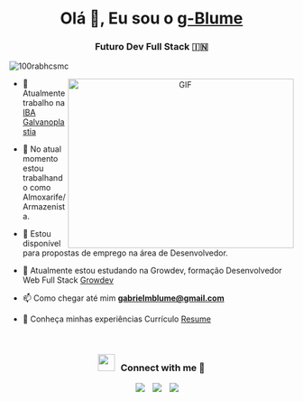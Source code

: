 <h1 align="center">Olá 👋, Eu sou o <a href="[https://100rabhcsmc.github.io/Me.io/](https://github.com/g-Blume)" target="blank">
g-Blume</a></h1>
<h3 align="center">Futuro Dev Full Stack &#127470;&#127475</h3>

<p align="left"> <img src="https://komarev.com/ghpvc/?username=100rabhcsmc&label=Profile%20views&color=0e75b6&style=flat" alt="100rabhcsmc" /> </p>


<a target="_blank" align="center">
  <img align="right" top="500" height="300" width="400" alt="GIF" src="https://th.bing.com/th/id/R.010306ae720726737fb57d9f965e8c71?rik=D95xSq3%2bssKYEQ&riu=http%3a%2f%2fwww.bitrebels.com%2fwp-content%2fuploads%2f2017%2f06%2fkotlin-programming-language-learning-header.jpg&ehk=YS2V%2fP2vo%2fv1upKLCNvO70cf%2bKPmECqnxPBszARdsCk%3d&risl=&pid=ImgRaw&r=0">
</a>

- 🔭 Atualmente trabalho na <a href="https://iba.ind.br/" target="blank">IBA Galvanoplastia</a>

- 🌱 No atual momento estou trabalhando como Almoxarife/Armazenista.

- 🤝 Estou disponível para propostas de emprego na área de Desenvolvedor.

- 🌱 Atualmente estou estudando na Growdev, formação Desenvolvedor Web Full Stack <a href="https://www.growdev.com.br/" target="blank">Growdev</a>

- 📫 Como chegar até mim **gabrielmblume@gmail.com**

- 📄 Conheça minhas experiências Currículo <a href="https://github.com/100rabhcsmc/Me.io/blob/master/01SaurabhChavanReactNativeResume.pdf" target="blank">Resume</a>
<br/>
<h3 align="center" > <img src="https://media.giphy.com/media/iY8CRBdQXODJSCERIr/giphy.gif" width="30" height="30" style="margin-right: 10px;">Connect with me 🤝 </h3>

<p align="center">

 <div align="center"  class="icons-social" style="margin-left: 10px;">
        <a style="margin-left: 10px;"  target="_blank" href="https://www.linkedin.com/in/gabriel-blume-0a53202b0/">
			<img src="https://img.icons8.com/doodle/40/000000/linkedin--v2.png"></a>
        <a style="margin-left: 10px;" target="_blank" href="https://github.com/g-Blume">
		<img src="https://img.icons8.com/doodle/40/000000/github--v1.png"></a>
        <a style="margin-left: 10px;" target="_blank" href="https://www.instagram.com/g_blume/">
			<img src="https://img.icons8.com/doodle/40/000000/instagram-new--v2.png"></a>
      </div>

</p>

